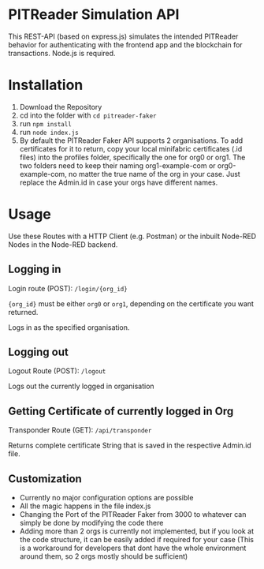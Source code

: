 # PITReader Simulation API

This REST-API (based on express.js) simulates the intended PITReader behavior for authenticating with the frontend app and the blockchain for transactions. Node.js is required.

# Installation

1. Download the Repository
2. cd into the folder with `cd pitreader-faker`
3. run `npm install`
4. run `node index.js`
5. By default the PITReader Faker API supports 2 organisations. To add certificates for it to return, copy your local minifabric certificates (.id files) into the profiles folder, specifically the one for org0 or org1. The two folders need to keep their naming org1-example-com or org0-example-com, no matter the true name of the org in your case. Just replace the Admin.id in case your orgs have different names.

# Usage

Use these Routes with a HTTP Client (e.g. Postman) or the inbuilt Node-RED Nodes in the Node-RED backend.

## Logging in

Login route (POST):
`/login/{org_id}`

`{org_id}` must be either `org0` or `org1`, depending on the certificate you want returned.

Logs in as the specified organisation.

## Logging out

Logout Route (POST): `/logout`

Logs out the currently logged in organisation

## Getting Certificate of currently logged in Org

Transponder Route (GET): `/api/transponder`

Returns complete certificate String that is saved in the respective Admin.id file.

## Customization

- Currently no major configuration options are possible
- All the magic happens in the file index.js
- Changing the Port of the PITReader Faker from 3000 to whatever can simply be done by modifying the code there
- Adding more than 2 orgs is currently not implemented, but if you look at the code structure, it can be easily added if required for your case (This is a workaround for developers that dont have the whole environment around them, so 2 orgs mostly should be sufficient)

